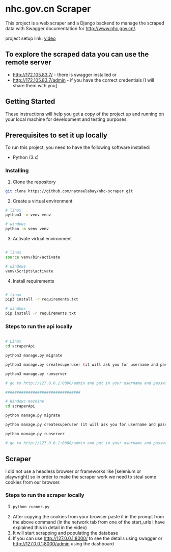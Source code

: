 # nhc.gov.cn Scraper

This project is a web scraper and a Django backend to manage the scraped data with Swagger documentation for http://www.nhc.gov.cn/. 

project setup link: [video](https://share.vidyard.com/watch/kbskiHZLAAvwif7kHXDuyr?)

## To explore the scraped data you can use the remote server

- http://172.105.83.7/ - there is swagger installed
or
- http://172.105.83.7/admin - if you have the correct credentials [I will share them with you]


## Getting Started

These instructions will help you get a copy of the project up and running on your local machine for development and testing purposes.


## Prerequisites to set it up locally

To run this project, you need to have the following software installed:

- Python (3.x)

### Installing

1. Clone the repository

```bash
git clone https://github.com/natnaelabay/nhc-scraper.git
```

2. Create a virtual environment

```bash
# linux
python3 -m venv venv

# windows
python -m venv venv

```
3. Activate virtual environment

```bash

# linux
source venv/bin/activate

# windows
venv\Scripts\activate
```

4. Install requirements
```bash

# linux
pip3 install -r requirements.txt

# windows
pip install -r requirements.txt
```

### Steps to run the api locally

```bash

# Linux
cd scraperApi

python3 manage.py migrate

python3 manage.py createsuperuser (it will ask you for username and password)

python3 manage.py runserver

# go to http://127.0.0.1:8000/admin and put in your username and password to see the dashboard

#################################

# Windows machine
cd scraperApi

python manage.py migrate

python manage.py createsuperuser (it will ask you for username and password)

python manage.py runserver

# go to http://127.0.0.1:8000/admin and put in your username and password to see the dashboard


```

## Scraper

I did not use a headless browser or frameworks like [selenium or playwright] so in order to make the scraper work we need to steal some cookies from our browser.

### Steps to run the scraper locally

 1. ```py
    python runner.py
    ```
2. After copying the cookies from your browser paste it in the prompt from the above command (in the network tab from one of the start_urls I have explained this in detail in the video)
3. It will start scrapping and populating the database
4. If you can use http://127.0.0.1:8000/ to see the details using swagger or http://127.0.0.1:8000/admin using the dashboard
